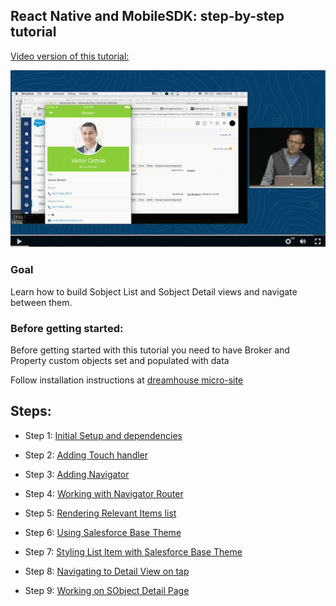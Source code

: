 ## React Native and MobileSDK: step-by-step tutorial

[Video version of this tutorial: ](https://www.youtube.com/watch?v=RY2vn2bT6XU)

[![iOS Screenshot](/tutorial_video/README_files/video2.png?raw=true)](https://www.youtube.com/watch?v=RY2vn2bT6XU)


### Goal

Learn how to build Sobject List and Sobject Detail views and navigate between them.

### Before getting started:

Before getting started with this tutorial you need to have Broker and Property custom objects set and populated with data

Follow installation instructions at [dreamhouse micro-site](http://dreamhouse-site.herokuapp.com/installation/)

## Steps:

* Step 1: [Initial Setup and dependencies](/tutorial/step01_cleanup_and_dependencies/)

* Step 2: [Adding Touch handler](/tutorial/step02_touch_handler/)

* Step 3: [Adding Navigator](/tutorial/step03_navigator/)

* Step 4: [Working with Navigator Router](/tutorial/step04_navigator_routing/)
 
* Step 5: [Rendering Relevant Items list](/tutorial/step05_relevant_items/)

* Step 6: [Using Salesforce Base Theme](/tutorial/step06_sobject_list/)

* Step 7: [Styling List Item with Salesforce Base Theme](/tutorial/step07_list_item_with_base.theme/)
 
* Step 8: [Navigating to Detail View on tap](/tutorial/step08_list_item_touch_handler/)

* Step 9: [Working on SObject Detail Page](/tutorial/step09_sobject_detail_page/) 





